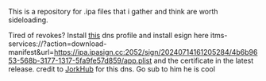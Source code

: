 This is a repository for .ipa files that i gather and think are worth sideloading.

Tired of revokes? Install [this](https://tinyurl.com/mrxkf5yv) dns profile and install esign here itms-services://?action=download-manifest&url=https://ipa.ipasign.cc:2052/sign/20240714161205284/4b6b9653-568b-3177-1317-5fa9fe57d859/app.plist and the certificate in the latest release.
credit to [JorkHub](https://jorkthepork.com) for this dns. Go sub to him he is cool
